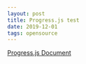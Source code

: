 ```yaml
---
layout: post
title: Progress.js test
date: 2019-12-01
tags: opensource
---
```


<script src="/assets/js/progressbar.min.js"></script>

[Progress.js Document](https://progressbarjs.readthedocs.io/en/latest/)

<style>
  .container .container{
    margin: 20px;
    width: 200px;
    height: 200px;
    position: relative;
  }
</style>

<div class="container" id="container_basic"></div>
<div class="container" id="container_bounce"></div>
<div class="container" id="container_multiple"></div>

<script>
  $(document).ready(function(){
    var bar = new ProgressBar.Circle(document.getElementById('container_basic'), {
      strokeWidth: 6,
      easing: 'easeInOut',
      duration: 1400,
      color: '#FFEA82',
      trailColor: '#eee',
      trailWidth: 1,
      svgStyle: null
    });

    bar.animate(1.0);  // Number from 0.0 to 1.0

    bar = new ProgressBar.Circle(document.getElementById('container_bounce'), {
      color: '#FFEA82',
      trailColor: '#eee',
      trailWidth: 1,
      duration: 1400,
      easing: 'bounce',
      strokeWidth: 6,
      from: {color: '#FFEA82', a:0},
      to: {color: '#ED6A5A', a:1},
      // Set default step function for all animate calls
      step: function(state, circle) {
        circle.path.setAttribute('stroke', state.color);
      }
    });
    bar.animate(1.0);  // Number from 0.0 to 1.0

    bar = new ProgressBar.Circle(document.getElementById('container_multiple'), {
      color: '#aaa',
      // This has to be the same size as the maximum width to
      // prevent clipping
      strokeWidth: 4,
      trailWidth: 1,
      easing: 'easeInOut',
      duration: 1400,
      text: {
        autoStyleContainer: false
      },
      from: { color: '#aaa', width: 1 },
      to: { color: '#333', width: 4 },
      // Set default step function for all animate calls
      step: function(state, circle) {
        circle.path.setAttribute('stroke', state.color);
        circle.path.setAttribute('stroke-width', state.width);

        var value = Math.round(circle.value() * 100);
        if (value === 0) {
          circle.setText('');
        } else {
          circle.setText(value);
        }

      }
    });
    bar.text.style.fontFamily = '"Raleway", Helvetica, sans-serif';
    bar.text.style.fontSize = '2rem';
    bar.animate(1.0);  // Number from 0.0 to 1.0


  });
</script>

